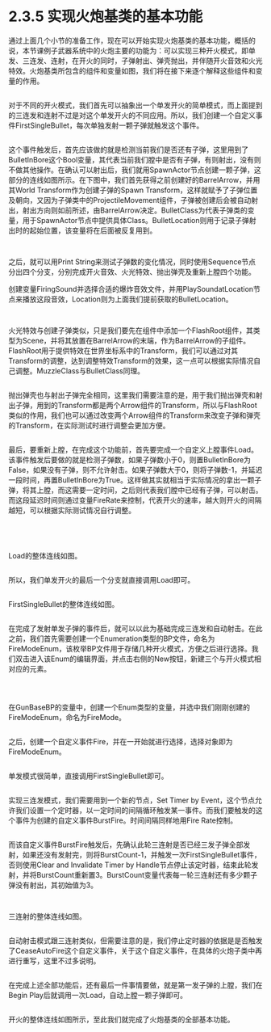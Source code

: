 # 2.3.5 实现火炮基类的基本功能

通过上面几个小节的准备工作，现在可以开始实现火炮基类的基本功能，概括的说，本节课例子武器系统中的火炮主要的功能为：可以实现三种开火模式，即单发、三连发、连射，在开火的同时，子弹射出、弹壳抛出，并伴随开火音效和火光特效。火炮基类所包含的组件和变量如图，我们将在接下来逐个解释这些组件和变量的作用。

<figure><img src="../../../.gitbook/assets/image (70).png" alt=""><figcaption></figcaption></figure>

对于不同的开火模式，我们首先可以抽象出一个单发开火的简单模式，而上面提到的三连发和连射不过是对这个单发开火的不同应用。所以，我们创建一个自定义事件FirstSingleBullet，每次单独发射一颗子弹就触发这个事件。

<figure><img src="../../../.gitbook/assets/image (20).png" alt=""><figcaption></figcaption></figure>

这个事件触发后，首先应该做的就是检测当前我们是否还有子弹，这里用到了BulletInBore这个Bool变量，其代表当前我们膛中是否有子弹，有则射出，没有则不做其他操作。在确认可以射出后，我们就用SpawnActor节点创建一颗子弹，这部分的连线如图所示。在下图中，我们首先获得之前创建好的BarrelArrow，并用其World Transform作为创建子弹的Spawn Transform，这样就赋予了子弹位置及朝向，又因为子弹类中的ProjectileMovement组件，子弹被创建后会被自动射出，射出方向则如前所述，由BarrelArrow决定。BulletClass为代表子弹类的变量，用于SpawnActor节点中提供具体Class。BulletLocation则用于记录子弹射出时的起始位置，该变量将在后面被反复用到。

<figure><img src="../../../.gitbook/assets/image (50).png" alt=""><figcaption></figcaption></figure>

<figure><img src="../../../.gitbook/assets/image (40).png" alt=""><figcaption></figcaption></figure>

之后，就可以用Print String来测试子弹数的变化情况，同时使用Sequence节点分出四个分支，分别完成开火音效、火光特效、抛出弹壳及重新上膛四个功能。

创建变量FiringSound并选择合适的爆炸音效文件，并用PlaySoundatLocation节点来播放这段音效，Location则为上面我们提前获取的BulletLocation。

<figure><img src="../../../.gitbook/assets/image (1).png" alt=""><figcaption></figcaption></figure>

<figure><img src="../../../.gitbook/assets/image (15).png" alt=""><figcaption></figcaption></figure>

火光特效与创建子弹类似，只是我们要先在组件中添加一个FlashRoot组件，其类型为Scene，并将其放置在BarrelArrow的末端，作为BarrelArrow的子组件。FlashRoot用于提供特效在世界坐标系中的Transform，我们可以通过对其Transform的调整，达到调整特效Transform的效果，这一点可以根据实际情况自己调整。MuzzleClass与BulletClass同理。

<figure><img src="../../../.gitbook/assets/image (34).png" alt=""><figcaption></figcaption></figure>

抛出弹壳也与射出子弹完全相同，这里我们需要注意的是，用于我们抛出弹壳和射出子弹，用到的Transform都是两个Arrow组件的Transform，所以与FlashRoot类似的作用，我们也可以通过改变两个Arrow组件的Transform来改变子弹和弹壳的Transform，在实际测试时进行调整会更加方便。

<figure><img src="../../../.gitbook/assets/image (43).png" alt=""><figcaption></figcaption></figure>

最后，要重新上膛，在完成这个功能前，首先要完成一个自定义上膛事件Load。该事件触发后要做的就是检测子弹数，如果子弹数小于0，则置BulletInBore为False，如果没有子弹，则不允许射击。如果子弹数大于0，则将子弹数-1，并延迟一段时间，再置BulletInBore为True。这样做其实就相当于实际情况的拿出一颗子弹，将其上膛，而这需要一定时间，之后则代表我们膛中已经有子弹，可以射击。而这段延迟时间则通过变量FireRate来控制，代表开火的速率，越大则开火的间隔越短，可以根据实际测试情况自行调整。

<figure><img src="../../../.gitbook/assets/image (21).png" alt=""><figcaption></figcaption></figure>

<figure><img src="../../../.gitbook/assets/image (53).png" alt=""><figcaption></figcaption></figure>

<figure><img src="../../../.gitbook/assets/image (256).png" alt=""><figcaption></figcaption></figure>

<figure><img src="../../../.gitbook/assets/image (74).png" alt=""><figcaption></figcaption></figure>

Load的整体连线如图。

<figure><img src="../../../.gitbook/assets/image (260).png" alt=""><figcaption></figcaption></figure>

所以，我们单发开火的最后一个分支就直接调用Load即可。

<figure><img src="../../../.gitbook/assets/image (67).png" alt=""><figcaption></figcaption></figure>

FirstSingleBullet的整体连线如图。

<figure><img src="../../../.gitbook/assets/image (198).png" alt=""><figcaption></figcaption></figure>

在完成了发射单发子弹的事件后，就可以以此为基础完成三连发和自动射击。在此之前，我们首先需要创建一个Enumeration类型的BP文件，命名为FireModeEnum，该枚举BP文件用于存储几种开火模式，方便之后进行选择。我们双击进入该Enum的编辑界面，并点击右侧的New按钮，新建三个与开火模式相对应的元素。

<figure><img src="../../../.gitbook/assets/image (272).png" alt=""><figcaption></figcaption></figure>

<figure><img src="../../../.gitbook/assets/image (232).png" alt=""><figcaption></figcaption></figure>

<figure><img src="../../../.gitbook/assets/image (118).png" alt=""><figcaption></figcaption></figure>

在GunBaseBP的变量中，创建一个Enum类型的变量，并选中我们刚刚创建的FireModeEnum，命名为FireMode。

<figure><img src="../../../.gitbook/assets/image (181).png" alt=""><figcaption></figcaption></figure>

之后，创建一个自定义事件Fire，并在一开始就进行选择，选择对象即为FireModeEnum。

<figure><img src="../../../.gitbook/assets/image (109).png" alt=""><figcaption></figcaption></figure>

单发模式很简单，直接调用FirstSingleBullet即可。

<figure><img src="../../../.gitbook/assets/image (241).png" alt=""><figcaption></figcaption></figure>

实现三连发模式，我们需要用到一个新的节点，Set Timer by Event，这个节点允许我们设置一个定时器，以一定时间的间隔循环触发某一事件。而我们要触发的这个事件为创建的自定义事件BurstFire。时间间隔同样地用Fire Rate控制。

<figure><img src="../../../.gitbook/assets/image (186).png" alt=""><figcaption></figcaption></figure>

而该自定义事件BurstFire触发后，先确认此轮三连射是否已经三发子弹全部发射，如果还没有发射完，则将BurstCount-1，并触发一次FirstSingleBullet事件，否则使用Clear and Invalidate Timer by Handle节点停止该定时器，结束此轮发射，并将BurstCount重新置3。BurstCount变量代表每一轮三连射还有多少颗子弹没有射出，其初始值为3。

<figure><img src="../../../.gitbook/assets/image (211).png" alt=""><figcaption></figcaption></figure>

<figure><img src="../../../.gitbook/assets/image (103).png" alt=""><figcaption></figcaption></figure>

三连射的整体连线如图。

<figure><img src="../../../.gitbook/assets/image (227).png" alt=""><figcaption></figcaption></figure>

自动射击模式跟三连射类似，但需要注意的是，我们停止定时器的依据是是否触发了CeaseAutoFire这个自定义事件，关于这个自定义事件，在具体的火炮子类中再进行重写，这里不过多说明。

<figure><img src="../../../.gitbook/assets/image (138).png" alt=""><figcaption></figcaption></figure>

在完成上述全部功能后，还有最后一件事情要做，就是第一发子弹的上膛，我们在Begin Play后就调用一次Load，自动上膛一颗子弹即可。

<figure><img src="../../../.gitbook/assets/image (261).png" alt=""><figcaption></figcaption></figure>

开火的整体连线如图所示，至此我们就完成了火炮基类的全部基本功能。

<figure><img src="../../../.gitbook/assets/image (230).png" alt=""><figcaption></figcaption></figure>
